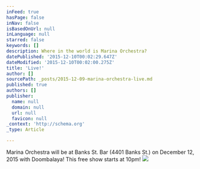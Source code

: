 ```yaml
---
inFeed: true
hasPage: false
inNav: false
isBasedOnUrl: null
inLanguage: null
starred: false
keywords: []
description: Where in the world is Marina Orchestra?
datePublished: '2015-12-10T00:02:29.647Z'
dateModified: '2015-12-10T00:02:00.275Z'
title: 'Live!'
author: []
sourcePath: _posts/2015-12-09-marina-orchestra-live.md
published: true
authors: []
publisher:
  name: null
  domain: null
  url: null
  favicon: null
_context: 'http://schema.org'
_type: Article

---
```

Marina Orchestra will be at Banks St. Bar (4401 Banks St.) on December 12, 2015 with Doombalaya! This free show starts at 10pm!
![](https://the-grid-user-content.s3-us-west-2.amazonaws.com/0c4b2658-4155-4b1a-b453-caec74a4dd1f.jpg)